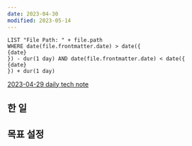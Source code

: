 ```yaml
---
date: 2023-04-30
modified: 2023-05-14
---
```


```dataview
LIST "File Path: " + file.path
WHERE date(file.frontmatter.date) > date({
{date}
}) - dur(1 day) AND date(file.frontmatter.date) < date({
{date}
}) + dur(1 day)
```

[2023-04-29 daily tech note](/topic/tech-review/T2023-04-29/T2023-04-29)

## 한 일

## 목표 설정
